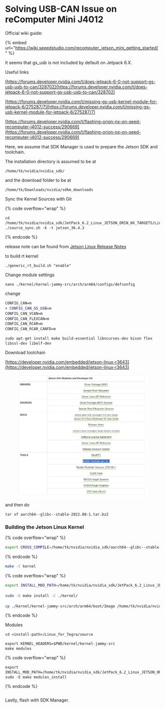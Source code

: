 # Solving USB-CAN Issue on reComputer Mini J4012

Official wiki guide:

{% embed url="https://wiki.seeedstudio.com/recomputer_jetson_mini_getting_started/" %}



It seems that gs\_usb is not included by default on Jetpack 6.X.



Useful links

[https://forums.developer.nvidia.com/t/does-jetpack-6-0-not-support-gs-usb-usb-to-can/328702](https://forums.developer.nvidia.com/t/does-jetpack-6-0-not-support-gs-usb-usb-to-can/328702)

[https://forums.developer.nvidia.com/t/missing-gs-usb-kernel-module-for-jetpack-6/275287/7](https://forums.developer.nvidia.com/t/missing-gs-usb-kernel-module-for-jetpack-6/275287/7)

[https://forums.developer.nvidia.com/t/flashing-orion-nx-on-seed-recomputer-j4012-success/290669](https://forums.developer.nvidia.com/t/flashing-orion-nx-on-seed-recomputer-j4012-success/290669)





Here, we assume that SDK Manager is used to prepare the Jetson SDK and toolchain.

The installation directory is assumed to be at&#x20;

```
/home/tk/nvidia/nvidia_sdk/
```

and the download folder to be at

```
/home/tk/Downloads/nvidia/sdkm_downloads
```



Sync the Kernel Sources with Git

{% code overflow="wrap" %}
```
cd /home/tk/nvidia/nvidia_sdk/JetPack_6.2_Linux_JETSON_ORIN_NX_TARGETS/Linux_for_Tegra/source/
./source_sync.sh -k -t jetson_36.4.3

```
{% endcode %}



release note can be found from [Jetson Linux Release Notes](https://docs.nvidia.com/jetson/archives/r36.4.3/ReleaseNotes/Jetson_Linux_Release_Notes_r36.4.3.pdf)







to build rt kernel

```
./generic_rt_build.sh "enable"
```



Change module settings

```
nano ./kernel/kernel-jammy-src/arch/arm64/configs/defconfig
```

change

```diff
CONFIG_CAN=m
+ CONFIG_CAN_GS_USB=m
CONFIG_CAN_VCAN=m
CONFIG_CAN_FLEXCAN=m
CONFIG_CAN_RCAR=m
CONFIG_CAN_RCAR_CANFD=m
```





```
sudo apt-get install make build-essential libncurses-dev bison flex libssl-dev libelf-dev
```





Download toolchain

[https://developer.nvidia.com/embedded/jetson-linux-r3643](https://developer.nvidia.com/embedded/jetson-linux-r3643)

<figure><img src="../../../.gitbook/assets/image.png" alt=""><figcaption></figcaption></figure>

and then do

```bash
tar xf aarch64--glibc--stable-2022.08-1.tar.bz2 
```



### Building the Jetson Linux Kernel

{% code overflow="wrap" %}
```bash
export CROSS_COMPILE=/home/tk/nvidia/nvidia_sdk/aarch64--glibc--stable-2022.08-1/bin/aarch64-buildroot-linux-gnu-
```
{% endcode %}



```bash
make -C kernel
```



{% code overflow="wrap" %}
```bash
export INSTALL_MOD_PATH=/home/tk/nvidia/nvidia_sdk/JetPack_6.2_Linux_JETSON_ORIN_NX_TARGETS/Linux_for_Tegra/rootfs

sudo -E make install -C ./kernel/

cp ./kernel/kernel-jammy-src/arch/arm64/boot/Image /home/tk/nvidia/nvidia_sdk/JetPack_6.2_Linux_JETSON_ORIN_NX_TARGETS/Linux_for_Tegra/kernel/Image
```
{% endcode %}





Modules

```
cd <install-path>/Linux_for_Tegra/source
```







```
export KERNEL_HEADERS=$PWD/kernel/kernel-jammy-src
make modules
```

{% code overflow="wrap" %}
```
export INSTALL_MOD_PATH=/home/tk/nvidia/nvidia_sdk/JetPack_6.2_Linux_JETSON_ORIN_NX_TARGETS/Linux_for_Tegra/rootfs/
sudo -E make modules_install
```
{% endcode %}

```
```



Lastly, flash with SDK Manager.









